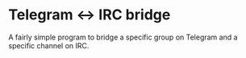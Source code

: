 # Telegram <-> IRC bridge
A fairly simple program to bridge a specific group on Telegram and a specific channel on IRC.
